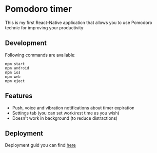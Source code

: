 # Pomodoro timer
This is my first React-Native application that allows you to use Pomodoro technic for improving your productivity


## Development
Following commands are avaliable:
```
npm start
npm android
npm ios
npm web
npm eject
```

## Features
* Push, voice and vibration notifications about timer expiration
* Settings tab (you can set work/rest time as you wish)
* Doesn't work in background (to reduce distractions)

## Deployment
Deployment guid you can find [here](https://docs.expo.io/versions/latest/distribution/building-standalone-apps/)